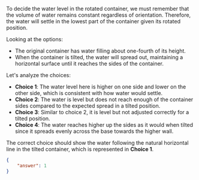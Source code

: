 To decide the water level in the rotated container, we must remember that the volume of water remains constant regardless of orientation. Therefore, the water will settle in the lowest part of the container given its rotated position. 

Looking at the options:
- The original container has water filling about one-fourth of its height.
- When the container is tilted, the water will spread out, maintaining a horizontal surface until it reaches the sides of the container.

Let's analyze the choices:
- **Choice 1**: The water level here is higher on one side and lower on the other side, which is consistent with how water would settle.
- **Choice 2**: The water is level but does not reach enough of the container sides compared to the expected spread in a tilted position.
- **Choice 3**: Similar to choice 2, it is level but not adjusted correctly for a tilted position.
- **Choice 4**: The water reaches higher up the sides as it would when tilted since it spreads evenly across the base towards the higher wall.

The correct choice should show the water following the natural horizontal line in the tilted container, which is represented in **Choice 1**.

```json
{
    "answer": 1
}
```